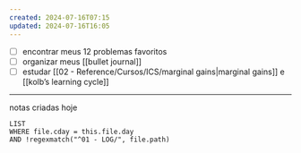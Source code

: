 ```yaml
---
created: 2024-07-16T07:15
updated: 2024-07-16T16:05
---
```

- [ ] encontrar meus 12 problemas favoritos
- [ ] organizar meus [[bullet journal]]
- [ ] estudar [[02 - Reference/Cursos/ICS/marginal gains|marginal gains]] e [[kolb’s learning cycle]]

---
notas criadas hoje
```dataview
LIST
WHERE file.cday = this.file.day
AND !regexmatch("^01 - LOG/", file.path)
```
